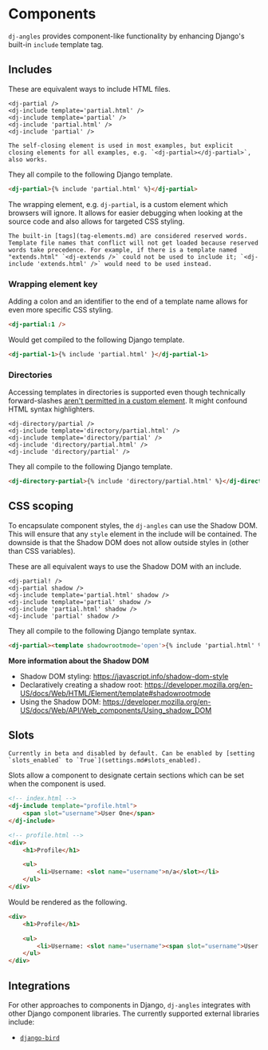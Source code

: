 # Components

`dj-angles` provides component-like functionality by enhancing Django's built-in `include` template tag.

## Includes

These are equivalent ways to include HTML files.

```text
<dj-partial />
<dj-include template='partial.html' />
<dj-include template='partial' />
<dj-include 'partial.html' />
<dj-include 'partial' />
```

```{note}
The self-closing element is used in most examples, but explicit closing elements for all examples, e.g. `<dj-partial></dj-partial>`, also works.
```

They all compile to the following Django template.

```html
<dj-partial>{% include 'partial.html' %}</dj-partial>
```

The wrapping element, e.g. `dj-partial`, is a custom element which browsers will ignore. It allows for easier debugging when looking at the source code and also allows for targeted CSS styling.

```{warning}
The built-in [tags](tag-elements.md) are considered reserved words. Template file names that conflict will not get loaded because reserved words take precedence. For example, if there is a template named "extends.html" `<dj-extends />` could not be used to include it; `<dj-include 'extends.html' />` would need to be used instead.
```

### Wrapping element key

Adding a colon and an identifier to the end of a template name allows for even more specific CSS styling.

```html
<dj-partial:1 />
```

Would get compiled to the following Django template.

```html
<dj-partial-1>{% include 'partial.html' }</dj-partial-1>
```

### Directories

Accessing templates in directories is supported even though technically forward-slashes [aren't permitted in a custom element](https://html.spec.whatwg.org/multipage/custom-elements.html#valid-custom-element-name). It might confound HTML syntax highlighters.

```text
<dj-directory/partial />
<dj-include template='directory/partial.html' />
<dj-include template='directory/partial' />
<dj-include 'directory/partial.html' />
<dj-include 'directory/partial' />

```

They all compile to the following Django template.

```html
<dj-directory-partial>{% include 'directory/partial.html' %}</dj-directory-partial>
```

## CSS scoping

To encapsulate component styles, the `dj-angles` can use the Shadow DOM. This will ensure that any `style` element in the include will be contained. The downside is that the Shadow DOM does not allow outside styles in (other than CSS variables).

These are all equivalent ways to use the Shadow DOM with an include.

```text
<dj-partial! />
<dj-partial shadow />
<dj-include template='partial.html' shadow />
<dj-include template='partial' shadow />
<dj-include 'partial.html' shadow />
<dj-include 'partial' shadow />
```

They all compile to the following Django template syntax.

```html
<dj-partial><template shadowrootmode='open'>{% include 'partial.html' %}</template></dj-partial>
```

**More information about the Shadow DOM**

- Shadow DOM styling: https://javascript.info/shadow-dom-style
- Declaratively creating a shadow root: https://developer.mozilla.org/en-US/docs/Web/HTML/Element/template#shadowrootmode
- Using the Shadow DOM: https://developer.mozilla.org/en-US/docs/Web/API/Web_components/Using_shadow_DOM

## Slots

```{note}
Currently in beta and disabled by default. Can be enabled by [setting `slots_enabled` to `True`](settings.md#slots_enabled).
```

Slots allow a component to designate certain sections which can be set when the component is used.

```html
<!-- index.html -->
<dj-include template="profile.html">
    <span slot="username">User One</span>
</dj-include>
```

```html
<!-- profile.html -->
<div>
    <h1>Profile</h1>

    <ul>
        <li>Username: <slot name="username">n/a</slot></li>
    </ul>
</div>
```

Would be rendered as the following.

```html
<div>
    <h1>Profile</h1>

    <ul>
        <li>Username: <slot name="username"><span slot="username">User One</span></slot></li>
    </ul>
</div>
```

## Integrations

For other approaches to components in Django, `dj-angles` integrates with other Django component libraries. The currently supported external libraries include:

- [`django-bird`](integrations/django-bird.md)
